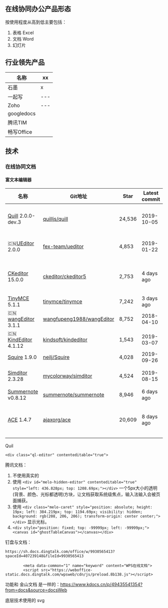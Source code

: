 ## 在线协同办公产品形态

按使用程度从高到低主要包括：

1. 表格 Excel
2. 文档 Word
3. 幻灯片

## 行业领先产品

| 名称 | xx  |
| --- | --- |
| 石墨 | x |
| 一起写 | --- | 
| Zoho | --- |
| googledocs |  |
| 腾讯TIM | | 
| 畅写Office | |

## 技术

### 在线协同文档

#### 富文本编辑器

| 名称 | Git地址 | Star | Latest commit | Comment | 技术 |
| --- | ------- | ---- | ------------- | ------- | ---- |
| [Quill](https://quilljs.com) 2.0.0-dev.3 | [quilljs/quill](https://github.com/quilljs/quill) | 24,536 | 2019-10-05 | 石墨文档 shimo.im 使用的是这个 |
| 🇨🇳[UEditor](http://ueditor.baidu.com/website/) 2.0.0 | [fex-team/ueditor](https://github.com/fex-team/ueditor) | 4,853 | 2019-01-22 | 百度提供，维护不及时 | contenteditable的iframe沙箱 |
| [CKeditor](https://ckeditor.com/) 15.0.0 | [ckeditor/ckeditor5](https://github.com/ckeditor/ckeditor5) | 2,753 | 4 days ago | FCKEditor 2.6.11最后更新于2014-06-02 | 
| [TinyMCE](https://www.tiny.cloud/) 5.1.1 | [tinymce/tinymce](https://github.com/tinymce/tinymce) | 7,242 | 3 days ago |
| 🇨🇳[wangEditor](http://www.wangeditor.com/index.html) 3.1.1 | [wangfupeng1988/wangEditor](https://github.com/wangfupeng1988/wangEditor/) | 8,752 | 2018-04-10 | 作者王福朋 |
| 🇨🇳[KindEditor](http://kindeditor.net/demo.php) 4.1.12 | [kindsoft/kindeditor](https://github.com/kindsoft/kindeditor) | 1,543 | 2019-03-07 |
| [Squire](http://neilj.github.io/Squire/) 1.9.0 | [neilj/Squire](https://github.com/neilj/Squire) | 4,028 | 2019-09-26 | H5 |
| [Simditor](http://simditor.tower.im) 2.3.28 | [mycolorway/simditor](https://github.com/mycolorway/simditor) | 4,524 | 2019-08-15 | Tower.im团队协作工具提供 |
| [Summernote](https://summernote.org/) v0.8.12 | [summernote/summernote](https://github.com/summernote/summernote/) | 8,946 | 6 days ago |
| [ACE](https://ace.c9.io/) 1.4.7 | [ajaxorg/ace](https://github.com/ajaxorg/ace) | 20,609 | 8 days ago | [AWS Cloud9 IDE](https://aws.amazon.com/cloud9/) (在线WebIDE)使用的 | code editor，支持多种语言的语法高亮，不是富文本编辑器 |

Quil

```
<div class="ql-editor" contenteditable="true">
```

腾讯文档：

1. 不使用真实的 
2. 使用 ```<div id="melo-hidden-editor" contenteditable="true" style="left: 436.828px; top: 1208.69px;"></div>``` 一个5px大小的透明(背景、颜色、光标都透明)方块，让文档获取系统级焦点，输入法输入会被页面捕获。
3. 使用 ```<div class="melo-caret" style="position: absolute; height: 19px; left: 384.219px; top: 1194.69px; visibility: hidden; background: rgb(208, 206, 206); transform-origin: center center;"></div>``` 显示光标。
4. ```<div style="position: fixed; top: -99999px; left: -99999px;"><canvas id="ghostTableCanvas"></canvas></div>```

钉盘与文档：

```https://sh.docs.dingtalk.com/office/w/9930565413?spaceId=407239148&fileId=9930565413```

```
        <meta data-common="1" name="keyword" content="WPS在线文档">
        <script src="https://weboffice-static.docs.dingtalk.com/wpsweb/cdn/js/preload.8b138.js"></script>
```
功能和 金山文档 是一样的：https://www.kdocs.cn/p/49435541354?from=docs&source=docsWeb

底层技术使用的 svg